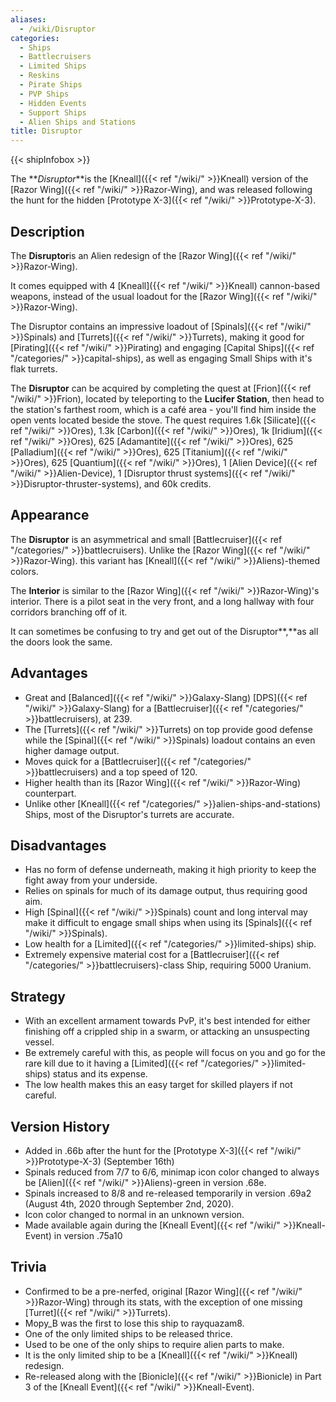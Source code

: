 ```yaml
---
aliases:
  - /wiki/Disruptor
categories:
  - Ships
  - Battlecruisers
  - Limited Ships
  - Reskins
  - Pirate Ships
  - PVP Ships
  - Hidden Events
  - Support Ships
  - Alien Ships and Stations
title: Disruptor
---
```


{{< shipInfobox >}}

The **_Disruptor_**is the [Kneall]({{< ref "/wiki/" >}}Kneall) version of the [Razor Wing]({{< ref "/wiki/" >}}Razor-Wing), and was released following the hunt for the hidden [Prototype X-3]({{< ref "/wiki/" >}}Prototype-X-3).

## Description

The **Disruptor**is an Alien redesign of the [Razor Wing]({{< ref "/wiki/" >}}Razor-Wing).

It comes equipped with 4 [Kneall]({{< ref "/wiki/" >}}Kneall) cannon-based weapons, instead of the usual loadout for the [Razor Wing]({{< ref "/wiki/" >}}Razor-Wing).

The Disruptor contains an impressive loadout of [Spinals]({{< ref "/wiki/" >}}Spinals) and [Turrets]({{< ref "/wiki/" >}}Turrets), making it good for [Pirating]({{< ref "/wiki/" >}}Pirating) and engaging [Capital Ships]({{< ref "/categories/" >}}capital-ships), as well as engaging Small Ships with it's flak turrets.

The **Disruptor** can be acquired by completing the quest at [Frion]({{< ref "/wiki/" >}}Frion), located by teleporting to the **Lucifer Station**, then head to the station's farthest room, which is a café area - you'll find him inside the open vents located beside the stove. The quest requires 1.6k [Silicate]({{< ref "/wiki/" >}}Ores), 1.3k [Carbon]({{< ref "/wiki/" >}}Ores), 1k [Iridium]({{< ref "/wiki/" >}}Ores), 625 [Adamantite]({{< ref "/wiki/" >}}Ores), 625 [Palladium]({{< ref "/wiki/" >}}Ores), 625 [Titanium]({{< ref "/wiki/" >}}Ores), 625 [Quantium]({{< ref "/wiki/" >}}Ores), 1 [Alien Device]({{< ref "/wiki/" >}}Alien-Device), 1 [Disruptor thrust systems]({{< ref "/wiki/" >}}Disruptor-thruster-systems), and 60k credits.

## Appearance

The **Disruptor** is an asymmetrical and small [Battlecruiser]({{< ref "/categories/" >}}battlecruisers). Unlike the [Razor Wing]({{< ref "/wiki/" >}}Razor-Wing). this variant has [Kneall]({{< ref "/wiki/" >}}Aliens)-themed colors.

The **Interior** is similar to the [Razor Wing]({{< ref "/wiki/" >}}Razor-Wing)'s interior. There is a pilot seat in the very front, and a long hallway with four corridors branching off of it.

It can sometimes be confusing to try and get out of the Disruptor**,**as all the doors look the same.

## Advantages

- Great and [Balanced]({{< ref "/wiki/" >}}Galaxy-Slang) [DPS]({{< ref "/wiki/" >}}Galaxy-Slang) for a [Battlecruiser]({{< ref "/categories/" >}}battlecruisers), at 239.
- The [Turrets]({{< ref "/wiki/" >}}Turrets) on top provide good defense while the [Spinal]({{< ref "/wiki/" >}}Spinals) loadout contains an even higher damage output.
- Moves quick for a [Battlecruiser]({{< ref "/categories/" >}}battlecruisers) and a top speed of 120.
- Higher health than its [Razor Wing]({{< ref "/wiki/" >}}Razor-Wing) counterpart.
- Unlike other [Kneall]({{< ref "/categories/" >}}alien-ships-and-stations) Ships, most of the Disruptor's turrets are accurate.

## Disadvantages

- Has no form of defense underneath, making it high priority to keep the fight away from your underside.
- Relies on spinals for much of its damage output, thus requiring good aim.
- High [Spinal]({{< ref "/wiki/" >}}Spinals) count and long interval may make it difficult to engage small ships when using its [Spinals]({{< ref "/wiki/" >}}Spinals).
- Low health for a [Limited]({{< ref "/categories/" >}}limited-ships) ship.
- Extremely expensive material cost for a [Battlecruiser]({{< ref "/categories/" >}}battlecruisers)-class Ship, requiring 5000 Uranium.

## Strategy

- With an excellent armament towards PvP, it's best intended for either finishing off a crippled ship in a swarm, or attacking an unsuspecting vessel.
- Be extremely careful with this, as people will focus on you and go for the rare kill due to it having a [Limited]({{< ref "/categories/" >}}limited-ships) status and its expense.
- The low health makes this an easy target for skilled players if not careful.

## Version History

- Added in .66b after the hunt for the [Prototype X-3]({{< ref "/wiki/" >}}Prototype-X-3) (September 16th)
- Spinals reduced from 7/7 to 6/6, minimap icon color changed to always be [Alien]({{< ref "/wiki/" >}}Aliens)-green in version .68e.
- Spinals increased to 8/8 and re-released temporarily in version .69a2 (August 4th, 2020 through September 2nd, 2020).
- Icon color changed to normal in an unknown version.
- Made available again during the [Kneall Event]({{< ref "/wiki/" >}}Kneall-Event) in version .75a10

## Trivia

- Confirmed to be a pre-nerfed, original [Razor Wing]({{< ref "/wiki/" >}}Razor-Wing) through its stats, with the exception of one missing [Turret]({{< ref "/wiki/" >}}Turrets).
- Mopy_B was the first to lose this ship to rayquazam8.
- One of the only limited ships to be released thrice.
- Used to be one of the only ships to require alien parts to make.
- It is the only limited ship to be a [Kneall]({{< ref "/wiki/" >}}Kneall) redesign.
- Re-released along with the [Bionicle]({{< ref "/wiki/" >}}Bionicle) in Part 3 of the [Kneall Event]({{< ref "/wiki/" >}}Kneall-Event).
